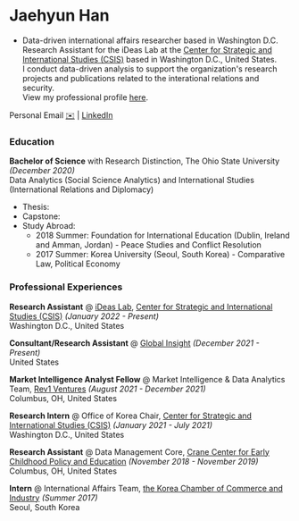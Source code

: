 

# **Jaehyun Han**
* Data-driven international affairs researcher based in Washington D.C. 
Research Assistant for the iDeas Lab at the [Center for Strategic and International Studies (CSIS)](https://www.csis.org/) based in Washington D.C., United States.<br/>
I conduct data-driven analysis to support the organization's research projects and publications related to the interational relations and security.<br/>
View my professional profile [here](https://www.csis.org/people/jaehyun-han).

Personal Email [:envelope:](jaehyunhan1109@gmail.com) | [LinkedIn](https://www.linkedin.com/in/jaehyunhan1109/)  

### **Education**
**Bachelor of Science** with Research Distinction, The Ohio State University *(December 2020)* <br/>
Data Analytics (Social Science Analytics) and International Studies (International Relations and Diplomacy)
* Thesis:
* Capstone: 
* Study Abroad:
  - 2018 Summer: Foundation for International Education (Dublin, Ireland and Amman, Jordan) - Peace Studies and Conflict Resolution 
  - 2017 Summer: Korea University (Seoul, South Korea) - Comparative Law, Political Economy

### **Professional Experiences**
**Research Assistant** @ [iDeas Lab](https://www.csis.org/programs/dracopoulos-ideas-lab), [Center for Strategic and International Studies (CSIS)](https://www.csis.org/) *(January 2022 - Present)* <br/>
Washington D.C., United States 


**Consultant/Research Assistant** @ [Global Insight](https://www.g-insight.org/) *(December 2021 - Present)* <br/>
United States

**Market Intelligence Analyst Fellow** @ Market Intelligence & Data Analytics Team, [Rev1 Ventures](https://www.rev1ventures.com/) *(August 2021 - December 2021)* <br/>
Columbus, OH, United States

**Research Intern** @ Office of Korea Chair, [Center for Strategic and International Studies (CSIS)](https://www.csis.org/) *(January 2021 - July 2021)* <br/>
Washington D.C., United States <br/>

**Research Assistant** @ Data Management Core, [Crane Center for Early Childhood Policy and Education](https://crane.osu.edu/) *(November 2018 - November 2019)* <br/>
Columbus, OH, United States

**Intern** @ International Affairs Team, [the Korea Chamber of Commerce and Industry](http://www.korcham.net/nCham/Service/Main/appl/Main.asp) *(Summer 2017)* <br/>
Seoul, South Korea


